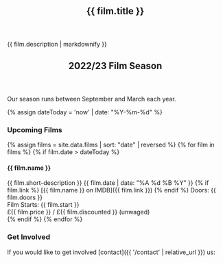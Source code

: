 <article class="post">
  <header class="post-header">
    <h2 class="post-title">{{ film.title }}</h2>
  </header>
  <section class="post-excerpt">
    <div>
    {{ film.description | markdownify }}
    </div>
  </section>    

  

</article>
<article class="post">
  <header class="post-header">
    <h1 class="post-title">2022/23 Film Season</h1>
  </header>
  <section class="post-excerpt">
<div markdown="1">

Our season runs between September and March each year. 

{% assign dateToday = 'now' | date: "%Y-%m-%d" %}

### Upcoming Films

{% assign films = site.data.films | sort: "date" | reversed  %}
{% for film in films %}
{% if film.date > dateToday  %}
#### {{ film.name }}
{{ film.short-description }}
{{ film.date | date: "%A %d %B %Y" }}
{% if film.link %}
    [{{ film.name }} on IMDB]({{ film.link }})
{% endif %}
Doors: {{ film.doors }}  <br/>
Film Starts: {{ film.start }}  <br/>
£{{ film.price }} / £{{ film.discounted }} (unwaged)  
{% endif %}
{% endfor %}

# Get Involved
If you would like to get involved [contact]({{ '/contact' | relative_url }}) us:
</div>

</section>    

  

</article>

